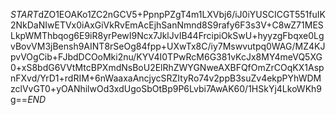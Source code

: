 $START$dZO1EOAKo1ZC2nGCV5+PpnpPZgT4m1LXVbj6/iJ0iYUSCICGT551fuIK2NkDaNIwETVx0iAxGiVkRvEmAcEjhSanNmnd8S9rafy6F3s3V+C8wZ71MESLkpWMThbqog6E9iR8yrPewI9Ncx7JklJvIB44FrcipiOkSwU+hyyzgFbqxe0LgvBovVM3jBensh9AINT8rSeOg84fpp+UXwTx8C/iy7Mswvutpq0WAG/MZ4KJpvVOgCib+FJbdDCOoMki2nu/KYV4I0TPwRcM6G381vKcJx8MY4meVQ5XG0+xS8bdG6VVtMtcBPXmdNsBoU2ElRhZWYGNweAXBFQfOmZrCOqKX1AspnFXvd/YrD1+rdRIM+6nWaaxaAncjycSRZItyRo74v2ppB3suZv4ekpPYhWDMzclVvGT0+yOANhilwOd3xdUgoSbOtBp9P6Lvbi7AwAK60/1HSkYj4LkoWKh9g==$END$
